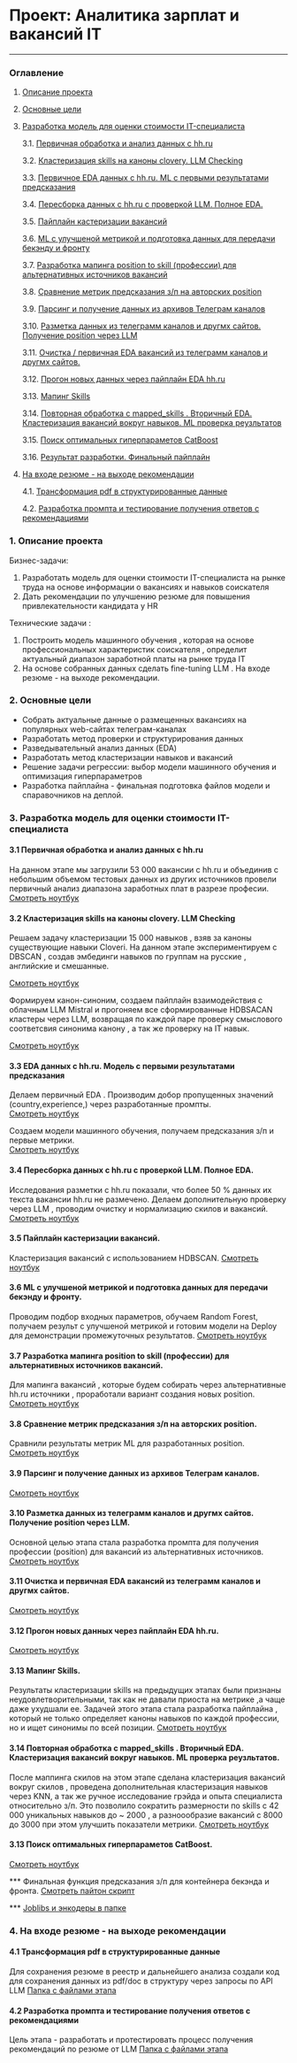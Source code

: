 # Проект: Аналитика зарплат и вакансий IT
---

### Оглавление

1. [Описание проекта](#disc)
2. [Основные цели](#w_case)
3. [Разработка модель для оценки стоимости IT-специалиста](#salary_predict)

    3.1. [Первичная обработка и анализ данных с hh.ru](#stage_1)

    3.2. [Кластеризация skills на каноны clovery. LLM Checking](#stage_2_claster)

    3.3. [Первичное EDA данных с hh.ru. ML с первыми результатами предсказания](#stage_2_eda+ML)

    3.4. [Пересборка данных с hh.ru c проверкой LLM. Полное EDA.](#stage_3_eda+LLM)

    3.5. [Пайплайн кастеризации вакансий](#vac_claster)

    3.6. [ML с улучшеной метрикой и подготовка данных для передачи бекэнду и фронту](#stage_3_ML)

    3.7. [Разработка мапинга position to skill (профессии) для альтернативных источников вакансий](#stage_4)

    3.8. [Сравнение метрик предсказания з/п на авторских position ](#stage_5_ml_OK_skills_pos)

    3.9. [Парсинг и получение данных из архивов Телеграм каналов](#tg_pars)

    3.10. [Разметка данных из телеграмм каналов и другмх сайтов. Получение position через LLM](#tg_LLM)

    3.11. [Очистка / первичная EDA вакансий из телеграмм каналов и другмх сайтов.](#stage_5_another_soursies_eda)

    3.12. [Прогон новых данных через пайплайн EDA hh.ru ](#stage_5_eda)

    3.13. [Мапинг Skills](#skills_mapping_LLM)

    3.14. [Повторная обработка с mapped_skills . Вторичный EDA. Кластеризация вакансий вокруг навыков. ML проверка реузльтатов](#stage_5_eda_ml)

    3.15. [Поиск оптимальных гиперпараметов CatBoost](#stage_5_ml3_catboost)

    3.16. [Результат разработки. Финальный пайплайн](#stage_5_final_pipeline.ipynb)

4. [На входе резюме - на выходе рекомендации](#rec_cv)

    4.1. [Трансформация pdf в структурированные данные](#inference_cv)

    4.2. [Разработка промпта и тестирование получения ответов с рекомендациями](#rec_cv_stage)


### <a id ='disc'> 1. Описание проекта 

Бизнес-задачи: 
1. Разработать модель для оценки стоимости IT-специалиста на рынке труда на основе информации о вакансиях и навыков соискателя
2. Дать рекомендации по улучшению резюме для повышения привлекательности кандидата у HR

Технические задачи : 
1. Построить модель машинного обучения , которая на основе профессиональных характеристик соискателя , определит актуальный диапазон заработной платы на рынке труда IT 
3. На основе собранных данных сделать fine-tuning LLM . На входе резюме - на выходе рекомендации.


### <a id ='w_case'> 2. Основные цели

* Собрать актуальные данные о размещенных вакансиях на популярных web-сайтах телеграм-каналах
* Разработать метод проверки и структурирования данных
* Разведывательный анализ данных (EDA)
* Разработать метод кластеризации навыков и вакансий 
* Решение задачи регрессии: выбор модели машинного обучения и оптимизация гиперпараметров
* Разработка пайплайна - финальная подготовка файлов модели и спаравочников на деплой.   

### <a id ='salary_predict'> 3. Разработка модель для оценки стоимости IT-специалиста

#### <a id ='stage_1'> 3.1 Первичная обработка и анализ данных с hh.ru

На данном этапе мы загрузили 53 000 вакансии с hh.ru и объединив с небольшим объемом тестовых данных из других источников провели первичный анализ 
диапазона заработных плат в разрезе професии.   [ Смотреть ноутбук](stage_1_eda.ipynb)

#### <a id ='stage_2_claster'> 3.2 Кластеризация skills на каноны clovery. LLM Checking

Решаем задачу кластеризации 15 000 навыков , взяв за каноны существующие навыки Cloveri.
На данном этапе экспериментируем с DBSCAN , создав эмбединги навыков по группам на русские , английские и смешанные.

[Смотреть ноутбук](stage_2_clean_and_clastering_skills_&_cloveri.ipynb)

Формируем канон-синоним, создаем пайплайн взаимодействия с облачным LLM Mistral и прогоняем все сформированные HDBSACAN кластеры через LLM,
возвращая по каждой паре проверку смыслового соответсвия синонима канону , а так же проверку на IT навык. 

 [Смотреть ноутбук](LLM_Mistral_canon_synonym_check.ipynb)

#### <a id ='stage_2_eda+ML'> 3.3 EDA данных с hh.ru. Модель с первыми результатами предсказания

Делаем первичный EDA . Производим добор пропущенных значений (country,experience,) через разработанные промпты.  
[Смотреть ноутбук](LLM_Mistral_API_labeling.ipynb)

Создаем модели машинного обучения, получаем предсказания з/п и  первые метрики.  
[Смотреть ноутбук](stage_2_eda_ml.ipynb)

#### <a id ='stage_3_eda+LLM'> 3.4 Пересборка данных с hh.ru c проверкой LLM. Полное EDA.

Исследования разметки с hh.ru показали, что более 50 % данных их текста вакансии hh.ru не размечено. Делаем дополнительную проверку через LLM , 
проводим очистку и нормализацию скилов и вакансий.
 [Смотреть ноутбук](stage_3_eda.ipynb)

#### <a id ='vac_claster'> 3.5 Пайплайн кастеризации вакансий.

Кластеризация вакансий с использованием HDBSCAN. 
[Смотреть ноутбук](stage_3_vac_claster_line_2.ipynb)

#### <a id ='stage_3_ML'> 3.6 ML с улучшеной метрикой и подготовка данных для передачи бекэнду и фронту.

Проводим подбор входных параметров, обучаем Random Forest, получаем результ с улучшеной метрикой и готовим модели на Deploy для демонстрации промежуточных результатов.  [Смотреть ноутбук](stage_3_ml.ipynb)

#### <a id ='stage_4'> 3.7 Разработка мапинга position to skill (профессии) для альтернативных источников вакансий.

Для мапинга вакансий , которые будем собирать через альтернативные hh.ru источники , проработали вариант создания новых position.   
[Смотреть ноутбук](stage_4.ipynb)

#### <a id ='stage_5_ml_OK_skills_pos'> 3.8 Сравнение метрик предсказания з/п на авторских position.

Сравнили результаты метрик ML для разработанных position.  
[Смотреть ноутбук](stage_5_ml_OK_skills_pos.ipynb)

#### <a id ='tg_pars'> 3.9 Парсинг и получение данных из архивов Телеграм каналов.

[Смотреть ноутбук](stage_5_tg_parsing.ipynb)

#### <a id ='tg_LLM'> 3.10 Разметка данных из телеграмм каналов и другмх сайтов. Получение position через LLM.

Основной целью этапа стала разработка промпта для получения профессии (position) для вакансий из альтернативных источников.  
[Смотреть ноутбук](tg_LLM_labeling.ipynb)

#### <a id ='stage_5_another_soursies_eda'> 3.11 Очистка и первичная EDA вакансий из телеграмм каналов и другмх сайтов.

[Смотреть ноутбук](stage_5_another_soursies_eda.ipynb)


#### <a id ='stage_5_eda'> 3.12 Прогон новых данных через пайплайн EDA hh.ru.


[Смотреть ноутбук](stage_5_eda.ipynb)

#### <a id ='skills_mapping_LLM'> 3.13 Мапинг Skills.

Результаты кластеризации skills на предыдущих этапах были признаны неудовлетворительными, так как не давали приоста на метрике ,а чаще даже ухудшали ее.
Задачей этого этапа стала разработка пайплайна , который не только определяет каноны навыков по каждой профессии, но и ищет синонимы по всей позиции.
 [Смотреть ноутбук](skills_mapping_LLM.ipynb)

#### <a id ='stage_5_eda'> 3.14 Повторная обработка с mapped_skills . Вторичный EDA. Кластеризация вакансий вокруг навыков. ML проверка реузльтатов.

После маппинга скилов на этом этапе сделана кластеризация вакансий вокруг скилов , проведена дополнительная кластеризация навыков через KNN, а так же ручное исследование грэйда и опыта специалиста относительно з/п. Это позволило сократить размерности по skills c 42 000 уникальных навыков до ~ 2000 , а разноообразие вакансий с 8000 до 3000 при этом улучшить показатели метрики.
[Смотреть ноутбук](stage_5_eda_ml.ipynb)

#### <a id ='stage_5_ml3_catboost'> 3.13 Поиск оптимальных гиперпараметов CatBoost. 
[Смотреть ноутбук](stage_5_ml3_catboost.ipynb)



*** Финальная функция предсказания з/п для контейнера бекэнда и фронта.  [Смотреть пайтон скрипт](stage_6_prepare.ipynb)

*** [Joblibs и энкодеры в папке](/to_Deploy/)



### <a id ='rec_cv'> 4. На входе резюме - на выходе рекомендации



#### <a id ='inference_cv'> 4.1 Трансформация pdf в структурированные данные

Для сохранения резюме в реестр и дальнейшего анализа создали код для сохранения данных из pdf/doc в структуру через запросы по API LLM
[Папка с файлами этапа](/Inference_cv/)

#### <a id ='rec_cv_stage'> 4.2 Разработка промпта и тестирование получения ответов с рекомендациями

Цель этапа - разработать и протестировать процесс получения рекомендаций по резюме от LLM 
[Папка с файлами этапа](/rec_cv/)
    

